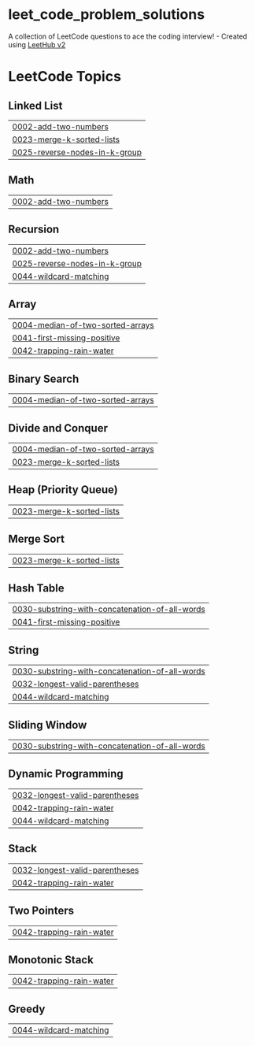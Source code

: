 # leet_code_problem_solutions
A collection of LeetCode questions to ace the coding interview! - Created using [LeetHub v2](https://github.com/arunbhardwaj/LeetHub-2.0)

<!---LeetCode Topics Start-->
# LeetCode Topics
## Linked List
|  |
| ------- |
| [0002-add-two-numbers](https://github.com/Evilmove/leet_code_problem_solutions/tree/master/0002-add-two-numbers) |
| [0023-merge-k-sorted-lists](https://github.com/Evilmove/leet_code_problem_solutions/tree/master/0023-merge-k-sorted-lists) |
| [0025-reverse-nodes-in-k-group](https://github.com/Evilmove/leet_code_problem_solutions/tree/master/0025-reverse-nodes-in-k-group) |
## Math
|  |
| ------- |
| [0002-add-two-numbers](https://github.com/Evilmove/leet_code_problem_solutions/tree/master/0002-add-two-numbers) |
## Recursion
|  |
| ------- |
| [0002-add-two-numbers](https://github.com/Evilmove/leet_code_problem_solutions/tree/master/0002-add-two-numbers) |
| [0025-reverse-nodes-in-k-group](https://github.com/Evilmove/leet_code_problem_solutions/tree/master/0025-reverse-nodes-in-k-group) |
| [0044-wildcard-matching](https://github.com/Evilmove/leet_code_problem_solutions/tree/master/0044-wildcard-matching) |
## Array
|  |
| ------- |
| [0004-median-of-two-sorted-arrays](https://github.com/Evilmove/leet_code_problem_solutions/tree/master/0004-median-of-two-sorted-arrays) |
| [0041-first-missing-positive](https://github.com/Evilmove/leet_code_problem_solutions/tree/master/0041-first-missing-positive) |
| [0042-trapping-rain-water](https://github.com/Evilmove/leet_code_problem_solutions/tree/master/0042-trapping-rain-water) |
## Binary Search
|  |
| ------- |
| [0004-median-of-two-sorted-arrays](https://github.com/Evilmove/leet_code_problem_solutions/tree/master/0004-median-of-two-sorted-arrays) |
## Divide and Conquer
|  |
| ------- |
| [0004-median-of-two-sorted-arrays](https://github.com/Evilmove/leet_code_problem_solutions/tree/master/0004-median-of-two-sorted-arrays) |
| [0023-merge-k-sorted-lists](https://github.com/Evilmove/leet_code_problem_solutions/tree/master/0023-merge-k-sorted-lists) |
## Heap (Priority Queue)
|  |
| ------- |
| [0023-merge-k-sorted-lists](https://github.com/Evilmove/leet_code_problem_solutions/tree/master/0023-merge-k-sorted-lists) |
## Merge Sort
|  |
| ------- |
| [0023-merge-k-sorted-lists](https://github.com/Evilmove/leet_code_problem_solutions/tree/master/0023-merge-k-sorted-lists) |
## Hash Table
|  |
| ------- |
| [0030-substring-with-concatenation-of-all-words](https://github.com/Evilmove/leet_code_problem_solutions/tree/master/0030-substring-with-concatenation-of-all-words) |
| [0041-first-missing-positive](https://github.com/Evilmove/leet_code_problem_solutions/tree/master/0041-first-missing-positive) |
## String
|  |
| ------- |
| [0030-substring-with-concatenation-of-all-words](https://github.com/Evilmove/leet_code_problem_solutions/tree/master/0030-substring-with-concatenation-of-all-words) |
| [0032-longest-valid-parentheses](https://github.com/Evilmove/leet_code_problem_solutions/tree/master/0032-longest-valid-parentheses) |
| [0044-wildcard-matching](https://github.com/Evilmove/leet_code_problem_solutions/tree/master/0044-wildcard-matching) |
## Sliding Window
|  |
| ------- |
| [0030-substring-with-concatenation-of-all-words](https://github.com/Evilmove/leet_code_problem_solutions/tree/master/0030-substring-with-concatenation-of-all-words) |
## Dynamic Programming
|  |
| ------- |
| [0032-longest-valid-parentheses](https://github.com/Evilmove/leet_code_problem_solutions/tree/master/0032-longest-valid-parentheses) |
| [0042-trapping-rain-water](https://github.com/Evilmove/leet_code_problem_solutions/tree/master/0042-trapping-rain-water) |
| [0044-wildcard-matching](https://github.com/Evilmove/leet_code_problem_solutions/tree/master/0044-wildcard-matching) |
## Stack
|  |
| ------- |
| [0032-longest-valid-parentheses](https://github.com/Evilmove/leet_code_problem_solutions/tree/master/0032-longest-valid-parentheses) |
| [0042-trapping-rain-water](https://github.com/Evilmove/leet_code_problem_solutions/tree/master/0042-trapping-rain-water) |
## Two Pointers
|  |
| ------- |
| [0042-trapping-rain-water](https://github.com/Evilmove/leet_code_problem_solutions/tree/master/0042-trapping-rain-water) |
## Monotonic Stack
|  |
| ------- |
| [0042-trapping-rain-water](https://github.com/Evilmove/leet_code_problem_solutions/tree/master/0042-trapping-rain-water) |
## Greedy
|  |
| ------- |
| [0044-wildcard-matching](https://github.com/Evilmove/leet_code_problem_solutions/tree/master/0044-wildcard-matching) |
<!---LeetCode Topics End-->